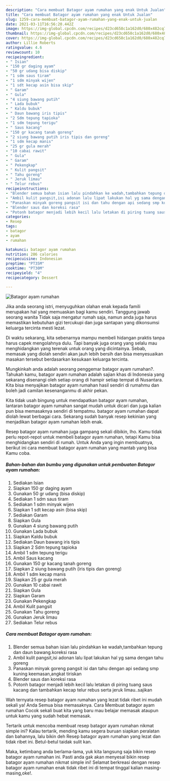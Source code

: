 ```yaml
---
description: "Cara membuat Batagor ayam rumahan yang enak Untuk Jualan"
title: "Cara membuat Batagor ayam rumahan yang enak Untuk Jualan"
slug: 1259-cara-membuat-batagor-ayam-rumahan-yang-enak-untuk-jualan
date: 2021-03-11T16:56:20.442Z
image: https://img-global.cpcdn.com/recipes/d23cd658c1a162d0/680x482cq70/batagor-ayam-rumahan-foto-resep-utama.jpg
thumbnail: https://img-global.cpcdn.com/recipes/d23cd658c1a162d0/680x482cq70/batagor-ayam-rumahan-foto-resep-utama.jpg
cover: https://img-global.cpcdn.com/recipes/d23cd658c1a162d0/680x482cq70/batagor-ayam-rumahan-foto-resep-utama.jpg
author: Lillie Roberts
ratingvalue: 4.6
reviewcount: 10
recipeingredient:
- " Isian"
- "150 gr daging ayam"
- "50 gr udang bisa diskip"
- "1 sdm saus tiram"
- "1 sdm minyak wijen"
- "1 sdt kecap asin bisa skip"
- " Garam"
- " Gula"
- "4 siung bawang putih"
- " Lada bubuk"
- " Kaldu bubuk"
- " Daun bawang iris tipis"
- "2 Sdm tepung tapioka"
- "1 sdm tepung terigu"
- " Saus kacang"
- "150 gr kacang tanah goreng"
- "2 siung bawang putih iris tipis dan goreng"
- "1 sdm kecap manis"
- "25 gr gula merah"
- "10 cabai rawit"
- " Gula"
- " Garam"
- " Pekengkap"
- " Kulit pangsit"
- " Tahu goreng"
- " Jeruk limau"
- " Telur rebus"
recipeinstructions:
- "Blender semua bahan isian lalu pindahkan ke wadah,tambahkan tepung dan daun bawang.koreksi rasa"
- "Ambil kulit pangsit,isi adonan lalu lipat lakukan hal yg sama dengan tahu goreng"
- "Panaskan minyak goreng pangsit isi dan tahu dengan api sedang smp kuning keemasan,angkat tiriskan"
- "Blender saus dan koreksi rasa"
- "Potonh batagor menjadi lebih kecil lalu letakan di piring tuang saus kacang dan tambahkan kecap telur rebus serta jeruk limau..sajikan"
categories:
- Resep
tags:
- batagor
- ayam
- rumahan

katakunci: batagor ayam rumahan 
nutrition: 286 calories
recipecuisine: Indonesian
preptime: "PT35M"
cooktime: "PT30M"
recipeyield: "4"
recipecategory: Dessert

---
```



![Batagor ayam rumahan](https://img-global.cpcdn.com/recipes/d23cd658c1a162d0/680x482cq70/batagor-ayam-rumahan-foto-resep-utama.jpg)

Jika anda seorang istri, menyuguhkan olahan enak kepada famili merupakan hal yang memuaskan bagi kamu sendiri. Tanggung jawab seorang  wanita Tidak saja mengatur rumah saja, namun anda juga harus memastikan kebutuhan gizi tercukupi dan juga santapan yang dikonsumsi keluarga tercinta mesti lezat.

Di waktu  sekarang, kita sebenarnya mampu membeli hidangan praktis tanpa harus capek mengolahnya dulu. Tapi banyak juga orang yang selalu mau menghidangkan yang terenak untuk orang yang dicintainya. Sebab, memasak yang diolah sendiri akan jauh lebih bersih dan bisa menyesuaikan masakan tersebut berdasarkan kesukaan keluarga tercinta. 



Mungkinkah anda adalah seorang penggemar batagor ayam rumahan?. Tahukah kamu, batagor ayam rumahan adalah sajian khas di Indonesia yang sekarang disenangi oleh setiap orang di hampir setiap tempat di Nusantara. Kita bisa menyajikan batagor ayam rumahan hasil sendiri di rumahmu dan boleh jadi camilan kesenanganmu di akhir pekan.

Kita tidak usah bingung untuk mendapatkan batagor ayam rumahan, lantaran batagor ayam rumahan sangat mudah untuk dicari dan juga kalian pun bisa memasaknya sendiri di tempatmu. batagor ayam rumahan dapat diolah lewat berbagai cara. Sekarang sudah banyak resep kekinian yang menjadikan batagor ayam rumahan lebih enak.

Resep batagor ayam rumahan juga gampang sekali dibikin, lho. Kamu tidak perlu repot-repot untuk membeli batagor ayam rumahan, tetapi Kamu bisa menghidangkan sendiri di rumah. Untuk Anda yang ingin membuatnya, berikut ini cara membuat batagor ayam rumahan yang mantab yang bisa Kamu coba.

<!--inarticleads1-->

##### Bahan-bahan dan bumbu yang digunakan untuk pembuatan Batagor ayam rumahan:

1. Sediakan  Isian
1. Siapkan 150 gr daging ayam
1. Gunakan 50 gr udang (bisa diskip)
1. Sediakan 1 sdm saus tiram
1. Sediakan 1 sdm minyak wijen
1. Siapkan 1 sdt kecap asin (bisa skip)
1. Sediakan  Garam
1. Siapkan  Gula
1. Gunakan 4 siung bawang putih
1. Gunakan  Lada bubuk
1. Siapkan  Kaldu bubuk
1. Sediakan  Daun bawang iris tipis
1. Siapkan 2 Sdm tepung tapioka
1. Ambil 1 sdm tepung terigu
1. Ambil  Saus kacang
1. Gunakan 150 gr kacang tanah goreng
1. Siapkan 2 siung bawang putih (iris tipis dan goreng)
1. Ambil 1 sdm kecap manis
1. Siapkan 25 gr gula merah
1. Gunakan 10 cabai rawit
1. Siapkan  Gula
1. Siapkan  Garam
1. Gunakan  Pekengkap
1. Ambil  Kulit pangsit
1. Gunakan  Tahu goreng
1. Gunakan  Jeruk limau
1. Sediakan  Telur rebus




<!--inarticleads2-->

##### Cara membuat Batagor ayam rumahan:

1. Blender semua bahan isian lalu pindahkan ke wadah,tambahkan tepung dan daun bawang.koreksi rasa
1. Ambil kulit pangsit,isi adonan lalu lipat lakukan hal yg sama dengan tahu goreng
1. Panaskan minyak goreng pangsit isi dan tahu dengan api sedang smp kuning keemasan,angkat tiriskan
1. Blender saus dan koreksi rasa
1. Potonh batagor menjadi lebih kecil lalu letakan di piring tuang saus kacang dan tambahkan kecap telur rebus serta jeruk limau..sajikan




Wah ternyata resep batagor ayam rumahan yang lezat tidak ribet ini mudah sekali ya! Anda Semua bisa memasaknya. Cara Membuat batagor ayam rumahan Cocok sekali buat kita yang baru mau belajar memasak ataupun untuk kamu yang sudah hebat memasak.

Tertarik untuk mencoba membuat resep batagor ayam rumahan nikmat simple ini? Kalau tertarik, mending kamu segera buruan siapkan peralatan dan bahannya, lalu bikin deh Resep batagor ayam rumahan yang lezat dan tidak ribet ini. Betul-betul taidak sulit kan. 

Maka, ketimbang anda berlama-lama, yuk kita langsung saja bikin resep batagor ayam rumahan ini. Pasti anda gak akan menyesal bikin resep batagor ayam rumahan nikmat simple ini! Selamat berkreasi dengan resep batagor ayam rumahan enak tidak ribet ini di tempat tinggal kalian masing-masing,oke!.

